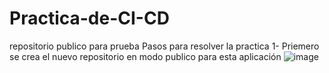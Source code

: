 # Practica-de-CI-CD
repositorio publico para prueba 
Pasos para resolver la practica
1- Priemero se crea el nuevo repositorio en modo publico para esta aplicación
![image](https://github.com/Mumba97/Practica-de-CI-CD/assets/121688225/b624e1cf-8837-44ee-b86f-17873676e5e5)

